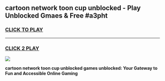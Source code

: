 
## cartoon network toon cup unblocked - Play Unblocked Gmaes & Free #a3pht
<h3>
<a href="https://news.freeplayer.one?title=cartoon_network_toon_cup_unblocked&ref=24F">CLICK TO PLAY</a></h3>
<hr>

<h3>
<a href="https://news.freeplayer.one?title=cartoon_network_toon_cup_unblocked&ref=24F">CLICK 2 PLAY</a>
  
</h3>

<a href="https://news.freeplayer.one?title=cartoon_network_toon_cup_unblocked&ref=24F/"><img src="https://clearcache.store/games.png"></a>


**cartoon network toon cup unblocked games unblocked: Your Gateway to Fun and Accessible Online Gaming**
